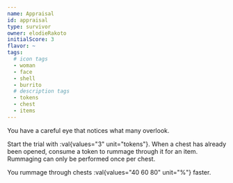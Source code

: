 ```yaml
---
name: Appraisal
id: appraisal
type: survivor
owner: elodieRakoto
initialScore: 3
flavor: ~
tags:
  # icon tags
  - woman
  - face
  - shell
  - burrito
  # description tags
  - tokens
  - chest
  - items
---
```


You have a careful eye that notices what many overlook.

Start the trial with :val{values="3" unit="tokens"}. When a chest has already been opened, consume a token to rummage through it for an item. Rummaging can only be performed once per chest.

You rummage through chests :val{values="40 60 80" unit="%"} faster.
